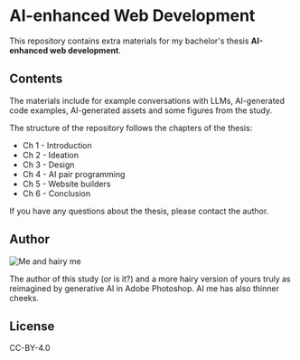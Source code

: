 # AI-enhanced Web Development

This repository contains extra materials for my bachelor's thesis **AI-enhanced web development**.

## Contents

The materials include for example conversations with LLMs, AI-generated code examples, AI-generated assets and some figures from the study.

The structure of the repository follows the chapters of the thesis:

- Ch 1 - Introduction
- Ch 2 - Ideation
- Ch 3 - Design
- Ch 4 - AI pair programming
- Ch 5 - Website builders
- Ch 6 - Conclusion

If you have any questions about the thesis, please contact the author.

## Author

![Me and hairy me](./imgs/me_and_hairy_me.png)

The author of this study (or is it?) and a more hairy version of yours truly as reimagined by generative AI in Adobe Photoshop. AI me has also thinner cheeks.

## License

CC-BY-4.0
